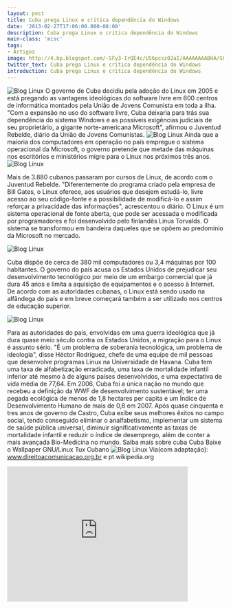 ```yaml
---
layout: post
title: Cuba prega Linux e critica dependência do Windows
date: '2013-02-27T17:06:00.000-08:00'
description: Cuba prega Linux e critica dependência do Windows
main-class: 'misc'
tags:
- Artigos
image: http://4.bp.blogspot.com/-SFy3-IrQE4c/US6pcsz02aI/AAAAAAAABHA/S0KkRtmh1EE/s72-c/gnu-linux-cuba.png
twitter_text: Cuba prega Linux e critica dependência do Windows
introduction: Cuba prega Linux e critica dependência do Windows
---
```

![Blog Linux](http://4.bp.blogspot.com/-SFy3-IrQE4c/US6pcsz02aI/AAAAAAAABHA/S0KkRtmh1EE/s200/gnu-linux-cuba.png "Blog Linux")
O governo de Cuba decidiu pela adoção do Linux em 2005 e está pregando as vantagens ideológicas do software livre em 600 centros de informática montados pela União de Jovens Comunista em toda a ilha. "Com a expansão no uso do software livre, Cuba deixaria para trás sua dependência do sistema Windows e as possíveis exigências judiciais de seu proprietário, a gigante norte-americana Microsoft", afirmou o Juventud Rebelde, diário da União de Jovens Comunistas.
![Blog Linux](http://1.bp.blogspot.com/-DKYJUqw4XVU/US6p0JtFbsI/AAAAAAAABHI/dp8Oi1OhEuA/s200/Captura_de_tela.png "Blog Linux")
Ainda que a maioria dos computadores em operação no país empregue o sistema operacional da Microsoft, o governo pretende que metade das máquinas nos escritórios e ministérios migre para o Linux nos próximos três anos.
![Blog Linux](http://4.bp.blogspot.com/-ttCMXKzhoyk/US6qvfXLhnI/AAAAAAAABHY/3Rnjo3M4-PQ/s320/linux-tux-cccp.jpg "Blog Linux")
 
Mais de 3.880 cubanos passaram por cursos de Linux, de acordo com o Juventud Rebelde. "Diferentemente do programa criado pela empresa de Bill Gates, o Linux oferece, aos usuários que desejem estudá-lo, livre acesso ao seu código-fonte e a possibilidade de modificá-lo e assim reforçar a privacidade das informações", acrescentou o diário.
O Linux é um sistema operacional de fonte aberta, que pode ser acessada e modificada por programadores e foi desenvolvido pelo finlandês Linus Torvalds. O sistema se transformou em bandeira daqueles que se opõem ao predomínio da Microsoft no mercado.
 
![Blog Linux](http://3.bp.blogspot.com/-g41MDGcUrFQ/US6q9BR9ipI/AAAAAAAABHg/UAX3axqNvqY/s320/tux-che_t.png "Blog Linux")
 
Cuba dispõe de cerca de 380 mil computadores ou 3,4 máquinas por 100 habitantes. O governo do país acusa os Estados Unidos de prejudicar seu desenvolvimento tecnológico por meio de um embargo comercial que já dura 45 anos e limita a aquisição de equipamentos e o acesso à Internet. De acordo com as autoridades cubanas, o Linux está sendo usado na alfândega do país e em breve começará também a ser utilizado nos centros de educação superior.
   
![Blog Linux](http://2.bp.blogspot.com/-Z5HSpiHKMRs/US6rUS26MRI/AAAAAAAABHo/NdYpeNG86YM/s1600/thumbnail.jpg "Blog Linux")
   
Para as autoridades do país, envolvidas em uma guerra ideológica que já dura quase meio século contra os Estados Unidos, a migração para o Linux é assunto sério. "É um problema de soberania tecnológica, um problema de ideologia", disse Héctor Rodríguez, chefe de uma equipe de mil pessoas que desenvolve programas Linux na Universidade de Havana.
Cuba tem uma taxa de alfabetização erradicada, uma taxa de mortalidade infantil inferior até mesmo à de alguns países desenvolvidos, e uma expectativa de vida média de 77,64. Em 2006, Cuba foi a única nação no mundo que recebeu a definição da WWF de desenvolvimento sustentável; ter uma pegada ecológica de menos de 1,8 hectares per capita e um Índice de Desenvolvimento Humano de mais de 0,8 em 2007.
Após quase cinquenta e tres anos de governo de Castro, Cuba exibe seus melhores êxitos no campo social, tendo conseguido eliminar o analfabetismo, implementar um sistema de saúde pública universal, diminuir significativamente as taxas de mortalidade infantil e reduzir o índice de desemprego, além de conter a mais avançada Bio-Medicina no mundo.
Saiba mais sobre cuba Cuba 
Baixe o Wallpaper GNU/Linux Tux Cubano
![Blog Linux](http://2.bp.blogspot.com/-fEs4CIQ1is8/US6s4sC9ZuI/AAAAAAAABHw/YG0yilz7Q8A/s400/Che_Tux__Linux___Communism_by_yashton.jpg "Blog Linux")
Via(com adaptação): www.direitoacomunicacao.org.br e pt.wikipedia.org
<iframe width="420" height="315" src="http://www.youtube.com/embed/AqqXxhXS0QY" frameborder="0" allowfullscreen><iframe>
